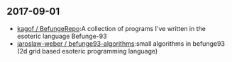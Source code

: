 ## 2017-09-01

* [kagof / BefungeRepo](https://github.com/kagof/BefungeRepo):A collection of programs I've written in the esoteric language Befunge-93
* [jaroslaw-weber / befunge93-algorithms](https://github.com/jaroslaw-weber/befunge93-algorithms):small algorithms in befunge93 (2d grid based esoteric programming language)
